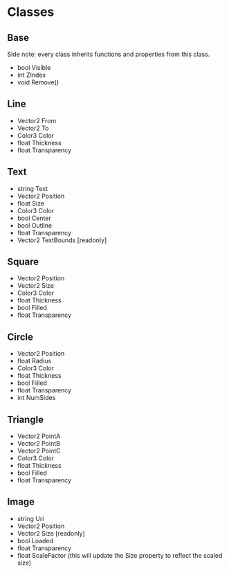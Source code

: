 # Classes

## Base
Side note: every class inherits functions and properties from this class.
- bool Visible
- int ZIndex
- void Remove()

## Line
- Vector2 From
- Vector2 To
- Color3 Color
- float Thickness
- float Transparency

## Text
- string Text
- Vector2 Position
- float Size
- Color3 Color
- bool Center
- bool Outline
- float Transparency
- Vector2 TextBounds [readonly]

## Square
- Vector2 Position
- Vector2 Size
- Color3 Color
- float Thickness
- bool Filled
- float Transparency

## Circle
- Vector2 Position
- float Radius
- Color3 Color
- float Thickness
- bool Filled
- float Transparency
- int NumSides

## Triangle
- Vector2 PointA
- Vector2 PointB
- Vector2 PointC
- Color3 Color
- float Thickness
- bool Filled
- float Transparency

## Image
- string Uri
- Vector2 Position
- Vector2 Size [readonly]
- bool Loaded
- float Transparency
- float ScaleFactor (this will update the Size property to reflect the scaled size)